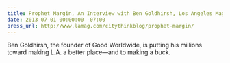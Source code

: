 ```yaml
---
title: Prophet Margin, An Interview with Ben Goldhirsh, Los Angeles Magazine
date: 2013-07-01 00:00:00 -07:00
press_url: http://www.lamag.com/citythinkblog/prophet-margin/
---
```


Ben Goldhirsh, the founder of Good Worldwide, is putting his millions toward making L.A. a better place—and to making a buck.

